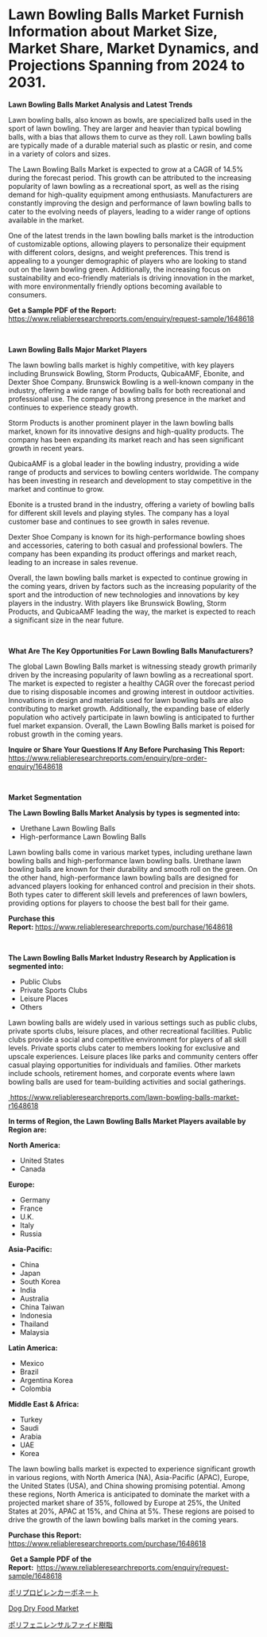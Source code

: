 <p><h1>Lawn Bowling Balls Market Furnish Information about Market Size, Market Share, Market Dynamics, and Projections Spanning from 2024 to 2031.</h1></p><p><strong>Lawn Bowling Balls Market Analysis and Latest Trends</strong></p>
<p><p>Lawn bowling balls, also known as bowls, are specialized balls used in the sport of lawn bowling. They are larger and heavier than typical bowling balls, with a bias that allows them to curve as they roll. Lawn bowling balls are typically made of a durable material such as plastic or resin, and come in a variety of colors and sizes.</p><p>The Lawn Bowling Balls Market is expected to grow at a CAGR of 14.5% during the forecast period. This growth can be attributed to the increasing popularity of lawn bowling as a recreational sport, as well as the rising demand for high-quality equipment among enthusiasts. Manufacturers are constantly improving the design and performance of lawn bowling balls to cater to the evolving needs of players, leading to a wider range of options available in the market.</p><p>One of the latest trends in the lawn bowling balls market is the introduction of customizable options, allowing players to personalize their equipment with different colors, designs, and weight preferences. This trend is appealing to a younger demographic of players who are looking to stand out on the lawn bowling green. Additionally, the increasing focus on sustainability and eco-friendly materials is driving innovation in the market, with more environmentally friendly options becoming available to consumers.</p></p>
<p><strong>Get a Sample PDF of the Report:&nbsp;</strong> <a href="https://www.reliableresearchreports.com/enquiry/request-sample/1648618">https://www.reliableresearchreports.com/enquiry/request-sample/1648618</a></p>
<p>&nbsp;</p>
<p><strong>Lawn Bowling Balls Major Market Players</strong></p>
<p><p>The lawn bowling balls market is highly competitive, with key players including Brunswick Bowling, Storm Products, QubicaAMF, Ebonite, and Dexter Shoe Company. Brunswick Bowling is a well-known company in the industry, offering a wide range of bowling balls for both recreational and professional use. The company has a strong presence in the market and continues to experience steady growth.</p><p>Storm Products is another prominent player in the lawn bowling balls market, known for its innovative designs and high-quality products. The company has been expanding its market reach and has seen significant growth in recent years.</p><p>QubicaAMF is a global leader in the bowling industry, providing a wide range of products and services to bowling centers worldwide. The company has been investing in research and development to stay competitive in the market and continue to grow.</p><p>Ebonite is a trusted brand in the industry, offering a variety of bowling balls for different skill levels and playing styles. The company has a loyal customer base and continues to see growth in sales revenue.</p><p>Dexter Shoe Company is known for its high-performance bowling shoes and accessories, catering to both casual and professional bowlers. The company has been expanding its product offerings and market reach, leading to an increase in sales revenue.</p><p>Overall, the lawn bowling balls market is expected to continue growing in the coming years, driven by factors such as the increasing popularity of the sport and the introduction of new technologies and innovations by key players in the industry. With players like Brunswick Bowling, Storm Products, and QubicaAMF leading the way, the market is expected to reach a significant size in the near future.</p></p>
<p>&nbsp;</p>
<p><strong>What Are The Key Opportunities For Lawn Bowling Balls Manufacturers?</strong></p>
<p><p>The global Lawn Bowling Balls market is witnessing steady growth primarily driven by the increasing popularity of lawn bowling as a recreational sport. The market is expected to register a healthy CAGR over the forecast period due to rising disposable incomes and growing interest in outdoor activities. Innovations in design and materials used for lawn bowling balls are also contributing to market growth. Additionally, the expanding base of elderly population who actively participate in lawn bowling is anticipated to further fuel market expansion. Overall, the Lawn Bowling Balls market is poised for robust growth in the coming years.</p></p>
<p><strong>Inquire or Share Your Questions If Any Before Purchasing This Report:</strong> <a href="https://www.reliableresearchreports.com/enquiry/pre-order-enquiry/1648618">https://www.reliableresearchreports.com/enquiry/pre-order-enquiry/1648618</a></p>
<p>&nbsp;</p>
<p><strong>Market Segmentation</strong></p>
<p><strong>The Lawn Bowling Balls Market Analysis by types is segmented into:</strong></p>
<p><ul><li>Urethane Lawn Bowling Balls</li><li>High-performance Lawn Bowling Balls</li></ul></p>
<p><p>Lawn bowling balls come in various market types, including urethane lawn bowling balls and high-performance lawn bowling balls. Urethane lawn bowling balls are known for their durability and smooth roll on the green. On the other hand, high-performance lawn bowling balls are designed for advanced players looking for enhanced control and precision in their shots. Both types cater to different skill levels and preferences of lawn bowlers, providing options for players to choose the best ball for their game.</p></p>
<p><strong>Purchase this Report:&nbsp;</strong><a href="https://www.reliableresearchreports.com/purchase/1648618">https://www.reliableresearchreports.com/purchase/1648618</a></p>
<p>&nbsp;</p>
<p><strong>The Lawn Bowling Balls Market Industry Research by Application is segmented into:</strong></p>
<p><ul><li>Public Clubs</li><li>Private Sports Clubs</li><li>Leisure Places</li><li>Others</li></ul></p>
<p><p>Lawn bowling balls are widely used in various settings such as public clubs, private sports clubs, leisure places, and other recreational facilities. Public clubs provide a social and competitive environment for players of all skill levels. Private sports clubs cater to members looking for exclusive and upscale experiences. Leisure places like parks and community centers offer casual playing opportunities for individuals and families. Other markets include schools, retirement homes, and corporate events where lawn bowling balls are used for team-building activities and social gatherings.</p></p>
<p><a href="https://www.reliableresearchreports.com/lawn-bowling-balls-market-r1648618">&nbsp;https://www.reliableresearchreports.com/lawn-bowling-balls-market-r1648618</a></p>
<p><strong>In terms of Region, the Lawn Bowling Balls Market Players available by Region are:</strong></p>
<p>
    <p> <strong> North America: </strong>
        <ul>
            <li>United States</li>
            <li>Canada</li>
        </ul>
        </p> 
    <p> <strong> Europe: </strong>
        <ul>
            <li>Germany</li>
            <li>France</li>
            <li>U.K.</li>
            <li>Italy</li>
            <li>Russia</li>
        </ul>
        </p> 
    <p> <strong> Asia-Pacific: </strong>
        <ul>
            <li>China</li>
            <li>Japan</li>
            <li>South Korea</li>
            <li>India</li>
            <li>Australia</li>
            <li>China Taiwan</li>
            <li>Indonesia</li>
            <li>Thailand</li>
            <li>Malaysia</li>
        </ul>
        </p> 
    <p> <strong> Latin America: </strong>
        <ul>
            <li>Mexico</li>
            <li>Brazil</li>
            <li>Argentina Korea</li>
            <li>Colombia</li>
        </ul>
        </p> 
    <p> <strong> Middle East & Africa: </strong>
        <ul>
            <li>Turkey</li>
            <li>Saudi</li>
            <li>Arabia</li>
            <li>UAE</li>
            <li>Korea</li>
        </ul>
    </p>
    </p>
<p><p>The lawn bowling balls market is expected to experience significant growth in various regions, with North America (NA), Asia-Pacific (APAC), Europe, the United States (USA), and China showing promising potential. Among these regions, North America is anticipated to dominate the market with a projected market share of 35%, followed by Europe at 25%, the United States at 20%, APAC at 15%, and China at 5%. These regions are poised to drive the growth of the lawn bowling balls market in the coming years.</p></p>
<p><strong>Purchase this Report: </strong><a href="https://www.reliableresearchreports.com/purchase/1648618">https://www.reliableresearchreports.com/purchase/1648618</a></p>
<p>&nbsp;<strong>Get a Sample PDF of the Report:&nbsp;&nbsp;</strong><a href="https://www.reliableresearchreports.com/enquiry/request-sample/1648618">https://www.reliableresearchreports.com/enquiry/request-sample/1648618</a></p>
<p><strong></strong></p>
<p><p><a href="https://github.com/ddwcuskozol07187/Market-Research-Report-List-2/blob/main/4176567140779.md">ポリプロピレンカーボネート</a></p><p><a href="https://github.com/Gilanghao0/Market-Research-Report-List-1/blob/main/dog-dry-food-market.md">Dog Dry Food Market</a></p><p><a href="https://github.com/xtkhtofdt934839/Market-Research-Report-List-2/blob/main/5794548140778.md">ポリフェニレンサルファイド樹脂</a></p></p>